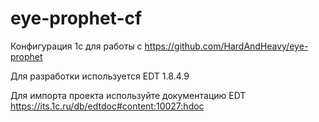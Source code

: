 # eye-prophet-cf
Конфигурация 1с для работы с https://github.com/HardAndHeavy/eye-prophet

Для разработки используется EDT 1.8.4.9

Для импорта проекта используйте документацию EDT https://its.1c.ru/db/edtdoc#content:10027:hdoc
